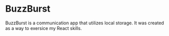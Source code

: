 # BuzzBurst

BuzzBurst is a communication app that utilizes local storage. It was created as a way to exersice my React skills.
